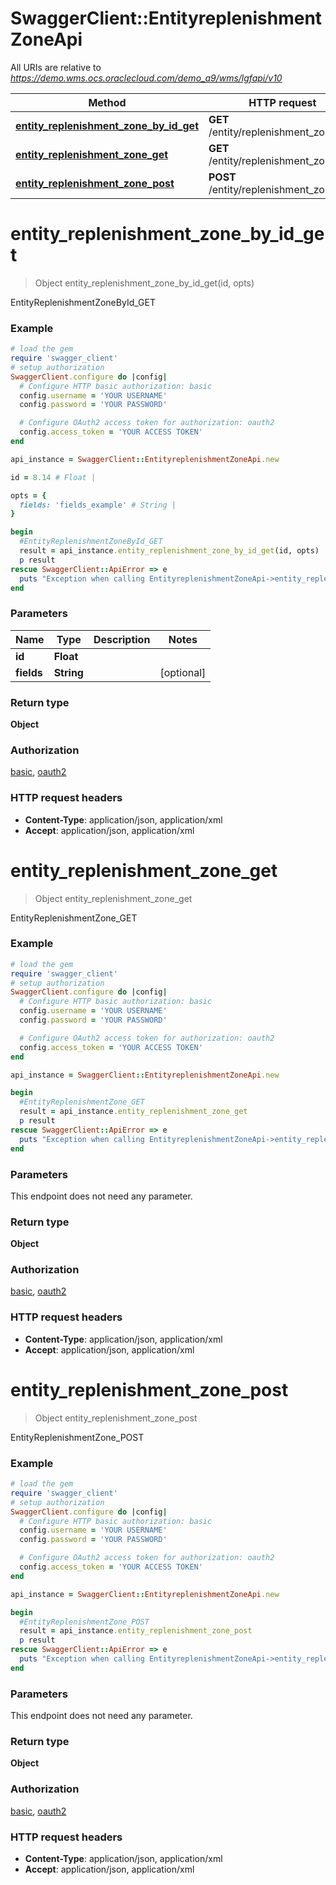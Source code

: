 # SwaggerClient::EntityreplenishmentZoneApi

All URIs are relative to *https://demo.wms.ocs.oraclecloud.com/demo_a9/wms/lgfapi/v10*

Method | HTTP request | Description
------------- | ------------- | -------------
[**entity_replenishment_zone_by_id_get**](EntityreplenishmentZoneApi.md#entity_replenishment_zone_by_id_get) | **GET** /entity/replenishment_zone/{id} | EntityReplenishmentZoneById_GET
[**entity_replenishment_zone_get**](EntityreplenishmentZoneApi.md#entity_replenishment_zone_get) | **GET** /entity/replenishment_zone | EntityReplenishmentZone_GET
[**entity_replenishment_zone_post**](EntityreplenishmentZoneApi.md#entity_replenishment_zone_post) | **POST** /entity/replenishment_zone | EntityReplenishmentZone_POST


# **entity_replenishment_zone_by_id_get**
> Object entity_replenishment_zone_by_id_get(id, opts)

EntityReplenishmentZoneById_GET



### Example
```ruby
# load the gem
require 'swagger_client'
# setup authorization
SwaggerClient.configure do |config|
  # Configure HTTP basic authorization: basic
  config.username = 'YOUR USERNAME'
  config.password = 'YOUR PASSWORD'

  # Configure OAuth2 access token for authorization: oauth2
  config.access_token = 'YOUR ACCESS TOKEN'
end

api_instance = SwaggerClient::EntityreplenishmentZoneApi.new

id = 8.14 # Float | 

opts = { 
  fields: 'fields_example' # String | 
}

begin
  #EntityReplenishmentZoneById_GET
  result = api_instance.entity_replenishment_zone_by_id_get(id, opts)
  p result
rescue SwaggerClient::ApiError => e
  puts "Exception when calling EntityreplenishmentZoneApi->entity_replenishment_zone_by_id_get: #{e}"
end
```

### Parameters

Name | Type | Description  | Notes
------------- | ------------- | ------------- | -------------
 **id** | **Float**|  | 
 **fields** | **String**|  | [optional] 

### Return type

**Object**

### Authorization

[basic](../README.md#basic), [oauth2](../README.md#oauth2)

### HTTP request headers

 - **Content-Type**: application/json, application/xml
 - **Accept**: application/json, application/xml



# **entity_replenishment_zone_get**
> Object entity_replenishment_zone_get

EntityReplenishmentZone_GET



### Example
```ruby
# load the gem
require 'swagger_client'
# setup authorization
SwaggerClient.configure do |config|
  # Configure HTTP basic authorization: basic
  config.username = 'YOUR USERNAME'
  config.password = 'YOUR PASSWORD'

  # Configure OAuth2 access token for authorization: oauth2
  config.access_token = 'YOUR ACCESS TOKEN'
end

api_instance = SwaggerClient::EntityreplenishmentZoneApi.new

begin
  #EntityReplenishmentZone_GET
  result = api_instance.entity_replenishment_zone_get
  p result
rescue SwaggerClient::ApiError => e
  puts "Exception when calling EntityreplenishmentZoneApi->entity_replenishment_zone_get: #{e}"
end
```

### Parameters
This endpoint does not need any parameter.

### Return type

**Object**

### Authorization

[basic](../README.md#basic), [oauth2](../README.md#oauth2)

### HTTP request headers

 - **Content-Type**: application/json, application/xml
 - **Accept**: application/json, application/xml



# **entity_replenishment_zone_post**
> Object entity_replenishment_zone_post

EntityReplenishmentZone_POST



### Example
```ruby
# load the gem
require 'swagger_client'
# setup authorization
SwaggerClient.configure do |config|
  # Configure HTTP basic authorization: basic
  config.username = 'YOUR USERNAME'
  config.password = 'YOUR PASSWORD'

  # Configure OAuth2 access token for authorization: oauth2
  config.access_token = 'YOUR ACCESS TOKEN'
end

api_instance = SwaggerClient::EntityreplenishmentZoneApi.new

begin
  #EntityReplenishmentZone_POST
  result = api_instance.entity_replenishment_zone_post
  p result
rescue SwaggerClient::ApiError => e
  puts "Exception when calling EntityreplenishmentZoneApi->entity_replenishment_zone_post: #{e}"
end
```

### Parameters
This endpoint does not need any parameter.

### Return type

**Object**

### Authorization

[basic](../README.md#basic), [oauth2](../README.md#oauth2)

### HTTP request headers

 - **Content-Type**: application/json, application/xml
 - **Accept**: application/json, application/xml



